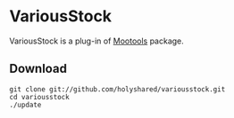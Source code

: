 VariousStock
===============================

VariousStock is a plug-in of [Mootools](http://mootools.net "Mootools") package.


Download
-------------------------------

	git clone git://github.com/holyshared/variousstock.git
	cd variousstock
	./update

